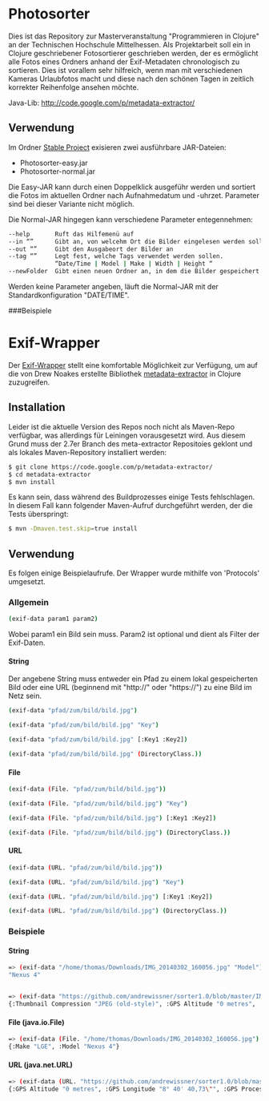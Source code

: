 Photosorter
===========

Dies ist das Repository zur Masterveranstaltung "Programmieren in Clojure" an der Technischen Hochschule Mittelhessen.
Als Projektarbeit soll ein in Clojure geschriebener Fotosortierer geschrieben werden, der es ermöglicht alle Fotos eines Ordners anhand der Exif-Metadaten chronologisch zu sortieren.
Dies ist vorallem sehr hilfreich, wenn man mit verschiedenen Kameras Urlaubfotos macht und diese nach den schönen Tagen in zeitlich korrekter Reihenfolge ansehen möchte.


Java-Lib:
http://code.google.com/p/metadata-extractor/

## Verwendung
Im Ordner [Stable Project](https://github.com/andrewissner/sorter1.0/tree/master/Stable%20Project) exisieren zwei ausführbare JAR-Dateien:
* Photosorter-easy.jar
* Photosorter-normal.jar
 
Die Easy-JAR kann durch einen Doppelklick ausgeführ werden und sortiert die Fotos im aktuellen Ordner nach Aufnahmedatum und -uhrzet. Parameter sind bei dieser Variante nicht möglich.

Die Normal-JAR hingegen kann verschiedene Parameter entegennehmen:
```bash
--help       Ruft das Hilfemenü auf
--in “”      Gibt an, von welcehm Ort die Bilder eingelesen werden sollen
--out “”     Gibt den Ausgabeort der Bilder an
--tag “”     Legt fest, welche Tags verwendet werden sollen.
             “Date/Time | Model | Make | Width | Height “
--newFolder  Gibt einen neuen Ordner an, in dem die Bilder gespeichert werden

```
Werden keine Parameter angeben, läuft die Normal-JAR mit der Standardkonfiguration "DATE/TIME".

###Beispiele


Exif-Wrapper
============
Der [Exif-Wrapper](https://github.com/andrewissner/sorter1.0/blob/master/src/Sorter/exif.clj) stellt eine komfortable Möglichkeit zur Verfügung, um auf die von Drew Noakes erstellte Bibliothek [metadata-extractor](https://code.google.com/p/metadata-extractor/) in Clojure zuzugreifen.

## Installation
Leider ist die aktuelle Version des Repos noch nicht als Maven-Repo verfügbar, was allerdings für Leiningen vorausgesetzt wird. Aus diesem Grund muss der 2.7er Branch des meta-extractor Repositoies geklont und als lokales Maven-Repository installiert werden:
```bash
$ git clone https://code.google.com/p/metadata-extractor/
$ cd metadata-extractor
$ mvn install
```

Es kann sein, dass während des Buildprozesses einige Tests fehlschlagen. In diesem Fall kann folgender Maven-Aufruf durchgeführt werden, der die Tests überspringt:
```bash
$ mvn -Dmaven.test.skip=true install
```

## Verwendung
Es folgen einige Beispielaufrufe. Der Wrapper wurde mithilfe von 'Protocols' umgesetzt.

### Allgemein
```bash
(exif-data param1 param2)
```
Wobei param1 ein Bild sein muss. Param2 ist optional und dient als Filter der Exif-Daten.

#### String
Der angebene String muss entweder ein Pfad zu einem lokal gespeicherten Bild oder eine URL (beginnend mit "http://" oder "https://") zu eine Bild im Netz sein.
```bash
(exif-data "pfad/zum/bild/bild.jpg")

(exif-data "pfad/zum/bild/bild.jpg" "Key")

(exif-data "pfad/zum/bild/bild.jpg" [:Key1 :Key2])

(exif-data "pfad/zum/bild/bild.jpg" (DirectoryClass.))
```
#### File
```bash
(exif-data (File. "pfad/zum/bild/bild.jpg"))

(exif-data (File. "pfad/zum/bild/bild.jpg") "Key")

(exif-data (File. "pfad/zum/bild/bild.jpg") [:Key1 :Key2])

(exif-data (File. "pfad/zum/bild/bild.jpg") (DirectoryClass.))
```
#### URL
```bash
(exif-data (URL. "pfad/zum/bild/bild.jpg"))

(exif-data (URL. "pfad/zum/bild/bild.jpg") "Key")

(exif-data (URL. "pfad/zum/bild/bild.jpg") [:Key1 :Key2])

(exif-data (URL. "pfad/zum/bild/bild.jpg") (DirectoryClass.))
```
### Beispiele
#### String
```bash
=> (exif-data "/home/thomas/Downloads/IMG_20140302_160056.jpg" "Model")
"Nexus 4"


=> (exif-data "https://github.com/andrewissner/sorter1.0/blob/master/IMG_20140312_175020.jpg")
{:Thumbnail Compression "JPEG (old-style)", :GPS Altitude "0 metres", :Focal Length "4,6 mm", :Component 1 "Y component: Quantization table 0, Sampling factors 2 horiz/2 vert", :X Resolution "72 dots per inch", :Number of Components "3", :Component 2 "Cb component: Quantization table 1, Sampling factors 1 horiz/1 vert", :Exposure Time "1/154 sec", :Exif Image Width "3264 pixels", :FlashPix Version "1.00", :GPS Longitude "8° 40' 30,01\"", :GPS Processing Method "ASCII", :Resolution Unit "Inch", :GPS Img Direction Ref "Magnetic direction", :GPS Img Direction "197 degrees", :Make "LGE", :Model "Nexus 4", :GPS Latitude "50° 35' 15,36\"", :GPS Latitude Ref "N", :ISO Speed Ratings "100", :Data Precision "8 bits", :Exif Image Height "2448 pixels", :Component 3 "Cr component: Quantization table 1, Sampling factors 1 horiz/1 vert", :Thumbnail Length "36046 bytes", :Image Width "3264 pixels", :GPS Altitude Ref "Sea level", :Components Configuration "YCbCr", :YCbCr Positioning "Center of pixel array", :Date/Time Digitized "2014:03:02 16:00:56", :Date/Time Original "2014:03:02 16:00:56", :Thumbnail Offset "737 bytes", :F-Number "F2,6", :Image Height "2448 pixels", :GPS Longitude Ref "E", :Compression Type "Baseline", :Color Space "sRGB", :Exif Version "2.20", :GPS Date Stamp "2014:03:02", :GPS Time-Stamp "15:0:54 UTC", :Y Resolution "72 dots per inch"}
```

#### File (java.io.File)
```bash
=> (exif-data (File. "/home/thomas/Downloads/IMG_20140302_160056.jpg") [:Model :Make])
{:Make "LGE", :Model "Nexus 4"}

```

#### URL (java.net.URL)
```bash
=> (exif-data (URL. "https://github.com/andrewissner/sorter1.0/blob/master/IMG_20140312_175020.jpg") (GpsDirectory.))
{:GPS Altitude "0 metres", :GPS Longitude "8° 40' 40,73\"", :GPS Processing Method "ASCII", :GPS Img Direction Ref "Magnetic direction", :GPS Img Direction "157 degrees", :GPS Latitude "50° 35' 29,4\"", :GPS Latitude Ref "N", :GPS Altitude Ref "Sea level", :GPS Longitude Ref "E", :GPS Date Stamp "2014:03:12", :GPS Time-Stamp "16:50:15 UTC"}
```
